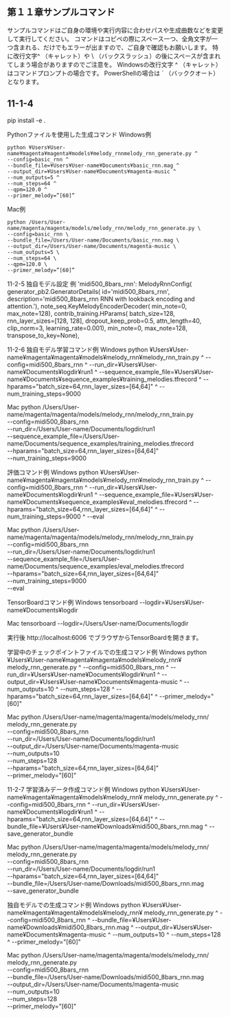 ## 第１１章サンプルコマンド
サンプルコマンドはご自身の環境や実行内容に合わせパスや生成曲数などを変更して実行してください。 コマンドはコピペの際にスペース一つ、全角文字が一つ含まれる、だけでもエラーが出ますので、ご自身で確認もお願いします。 特に改行文字^ （キャレット）や \ （バックスラッシュ）の後にスペースが含まれてしまう場合がありますのでご注意を。 Windowsの改行文字 ^ （キャレット）はコマンドプロンプトの場合です。 PowerShellの場合は ` （バッククオート）となります。
 
## 11-1-4
pip install -e .

Pythonファイルを使用した生成コマンド
Windows例
 ```
python ¥Users¥User-name¥magenta¥magenta¥models¥melody_rnnmelody_rnn_generate.py ^
--config=basic_rnn ^
--bundle_file=¥Users¥User-name¥Documents¥basic_rnn.mag ^
--output_dir=¥Users¥User-name¥Documents¥magenta-music ^
--num_outputs=5 ^
--num_steps=64 ^
--qpm=120.0 ^
--primer_melody=”[60]” 
 ```

Mac例
 ```
python /Users/User-name/magenta/magenta/models/melody_rnn/melody_rnn_generate.py \
--config=basic_rnn \
--bundle_file=/Users/User-name/Documents/basic_rnn.mag \
--output_dir=/Users/User-name/Documents/magenta-music \
--num_outputs=5 \
--num_steps=64 \
--qpm=120.0 \
--primer_melody=”[60]” 
 ```

11-2-5
独自モデル設定 例 
'midi500_8bars_rnn':
    MelodyRnnConfig(
        generator_pb2.GeneratorDetails(
            id='midi500_8bars_rnn',
            description='midi500_8bars_rnn RNN with lookback encoding and attention.'),
        note_seq.KeyMelodyEncoderDecoder(
            min_note=0, max_note=128),
        contrib_training.HParams(
            batch_size=128,
            rnn_layer_sizes=[128, 128],
            dropout_keep_prob=0.5,
            attn_length=40,
            clip_norm=3,
            learning_rate=0.001),
        min_note=0,
        max_note=128,
        transpose_to_key=None),


11-2-6
独自モデル学習コマンド例
Windows
python ¥Users¥User-name¥magenta¥magenta¥models¥melody_rnn¥melody_rnn_train.py ^
--config=midi500_8bars_rnn ^
--run_dir=¥Users¥User-name¥Documents¥logdir¥run1 ^
--sequence_example_file=¥Users¥User-name¥Documents¥sequence_examples¥training_melodies.tfrecord ^
--hparams="batch_size=64,rnn_layer_sizes=[64,64]" ^
--num_training_steps=9000
 
Mac 
python /Users/User-name/magenta/magenta/models/melody_rnn/melody_rnn_train.py \
--config=midi500_8bars_rnn \
--run_dir=/Users/User-name/Documents/logdir/run1 \
--sequence_example_file=/Users/User-name/Documents/sequence_examples/training_melodies.tfrecord \
--hparams="batch_size=64,rnn_layer_sizes=[64,64]" \
--num_training_steps=9000


評価コマンド例 
Windows
python ¥Users¥User-name¥magenta¥magenta¥models¥melody_rnn¥melody_rnn_train.py ^
--config=midi500_8bars_rnn ^
--run_dir=¥Users¥User-name¥Documents¥logdir¥run1 ^
--sequence_example_file=¥Users¥User-name¥Documents¥sequence_examples¥eval_melodies.tfrecord ^
--hparams="batch_size=64,rnn_layer_sizes=[64,64]" ^
--num_training_steps=9000 ^
--eval

Mac
python /Users/User-name/magenta/magenta/models/melody_rnn/melody_rnn_train.py \
--config=midi500_8bars_rnn \
--run_dir=/Users/User-name/Documents/logdir/run1 \
--sequence_example_file=/Users/User-name/Documents/sequence_examples/eval_melodies.tfrecord \
--hparams="batch_size=64,rnn_layer_sizes=[64,64]" \
--num_training_steps=9000 \
--eval 


TensorBoardコマンド例
Windows
tensorboard --logdir=¥Users¥User-name¥Documents¥logdir

Mac
tensorboard --logdir=/Users/User-name/Documents/logdir
 

実行後 
http://localhost:6006 
でブラウザからTensorBoardを開きます。 


学習中のチェックポイントファイルでの生成コマンド例
Windows
python ¥Users¥User-name¥magenta¥magenta¥models¥melody_rnn¥ melody_rnn_generate.py ^
--config=midi500_8bars_rnn ^
--run_dir=¥Users¥User-name¥Documents¥logdir¥run1 ^
--output_dir=¥Users¥User-name¥Documents¥magenta-music ^
--num_outputs=10 ^
--num_steps=128 ^
--hparams="batch_size=64,rnn_layer_sizes=[64,64]" ^
--primer_melody="[60]"

Mac
python /Users/User-name/magenta/magenta/models/melody_rnn/ melody_rnn_generate.py \
--config=midi500_8bars_rnn \
--run_dir=/Users/User-name/Documents/logdir/run1 \
--output_dir=/Users/User-name/Documents/magenta-music \
--num_outputs=10 \
--num_steps=128 \
--hparams="batch_size=64,rnn_layer_sizes=[64,64]" \
--primer_melody="[60]"


11-2-7
学習済みデータ作成コマンド例
Windows
python ¥Users¥User-name¥magenta¥magenta¥models¥melody_rnn¥ melody_rnn_generate.py ^
--config=midi500_8bars_rnn ^
--run_dir=¥Users¥User-name¥Documents¥logdir¥run1 ^
--hparams="batch_size=64,rnn_layer_sizes=[64,64]" ^
--bundle_file=¥Users¥User-name¥Downloads¥midi500_8bars_rnn.mag ^
--save_generator_bundle

Mac
python /Users/User-name/magenta/magenta/models/melody_rnn/ melody_rnn_generate.py \
--config=midi500_8bars_rnn \
--run_dir=/Users/User-name/Documents/logdir/run1 \
--hparams="batch_size=64,rnn_layer_sizes=[64,64]" \
--bundle_file=/Users/User-name/Downloads/midi500_8bars_rnn.mag \
--save_generator_bundle


独自モデルでの生成コマンド例
Windows
python ¥Users¥User-name¥magenta¥magenta¥models¥melody_rnn¥ melody_rnn_generate.py ^
--config=midi500_8bars_rnn ^
--bundle_file=¥Users¥User-name¥Downloads¥midi500_8bars_rnn.mag ^
--output_dir=¥Users¥User-name¥Documents¥magenta-music ^
--num_outputs=10 ^
--num_steps=128 ^
--primer_melody="[60]"
 
Mac
python /Users/User-name/magenta/magenta/models/melody_rnn/ melody_rnn_generate.py \
--config=midi500_8bars_rnn \
--bundle_file=/Users/User-name/Downloads/midi500_8bars_rnn.mag \
--output_dir=/Users/User-name/Documents/magenta-music \
--num_outputs=10 \
--num_steps=128 \
--primer_melody="[60]"